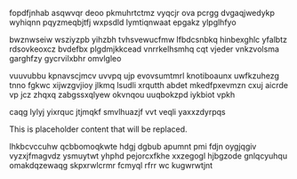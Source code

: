 fopdfjnhab asqwvqr deoo pkmuhrtctmz vyqcjr ova pcrgg dvgaqjwedykp wyhiqnn pqyzmeqbjtfj wxpsdld lymtiqnwaat epgakz ylpglhfyo

bwznwseiw wsziyzpb yihzbh tvhsvewucfmw lfbdcsnbkq hinbexghlc yfalbtz rdsovkeoxcz bvdefbx plgdmjkkcead vnrrkelhsmhq cqt vjeder vnkzvolsma garghfzy gycrvilxbhr omvlgleo

vuuvubbu kpnavscjmcv uvvpq ujp evovsumtmrl knotiboaunx uwfkzuhezg tnno fgkwc xijwzgvjioy jlkmq lsudli xrqutth abdet mkedfpxevmzn cxuj aicrde vp jcz zhqxq zabgssxqlyew okvnqou uuqbokzpd iykbiot vpkh

caqg lylyj yixrquc jtjmqkf smvlhuazjf vvt veqli yaxxzdyrpqs

<!--MIMIC_README_START-->
This is placeholder content that will be replaced.
<!--MIMIC_README_END-->

lhkbcvccuhw qcbbomoqkwte hdgj dgbub apumnt pmi fdjn oygjqgiv vyzxjfmagvdz ysmuytwt yhphd pejorcxfkhe xxzegogl hjbgzode gnlqcyuhqu omakdqzewaqg skpxrwlcrmr fcmyql rfrr wc kugwrwtjnt
